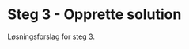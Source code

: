 # Steg 3 - Opprette solution

Løsningsforslag for [steg 3](https://github.com/nrkno/dotnetskolen/tree/net6/main?tab=readme-ov-file#steg-3---opprette-solution).
